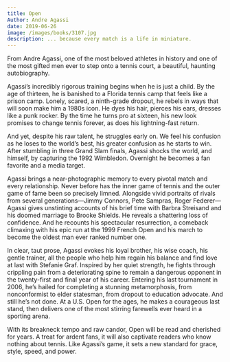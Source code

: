 ```yaml
---
title: Open
Author: Andre Agassi
date: 2019-06-26
image: /images/books/3107.jpg
description: ... because every match is a life in miniature.
---
```


From Andre Agassi, one of the most beloved athletes in history and one of the most gifted men ever to step onto a tennis court, a beautiful, haunting autobiography.

Agassi’s incredibly rigorous training begins when he is just a child. By the age of thirteen, he is banished to a Florida tennis camp that feels like a prison camp. Lonely, scared, a ninth-grade dropout, he rebels in ways that will soon make him a 1980s icon. He dyes his hair, pierces his ears, dresses like a punk rocker. By the time he turns pro at sixteen, his new look promises to change tennis forever, as does his lightning-fast return.

And yet, despite his raw talent, he struggles early on. We feel his confusion as he loses to the world’s best, his greater confusion as he starts to win. After stumbling in three Grand Slam finals, Agassi shocks the world, and himself, by capturing the 1992 Wimbledon. Overnight he becomes a fan favorite and a media target.

Agassi brings a near-photographic memory to every pivotal match and every relationship. Never before has the inner game of tennis and the outer game of fame been so precisely limned. Alongside vivid portraits of rivals from several generations—Jimmy Connors, Pete Sampras, Roger Federer—Agassi gives unstinting accounts of his brief time with Barbra Streisand and his doomed marriage to Brooke Shields. He reveals a shattering loss of confidence. And he recounts his spectacular resurrection, a comeback climaxing with his epic run at the 1999 French Open and his march to become the oldest man ever ranked number one.

In clear, taut prose, Agassi evokes his loyal brother, his wise coach, his gentle trainer, all the people who help him regain his balance and find love at last with Stefanie Graf. Inspired by her quiet strength, he fights through crippling pain from a deteriorating spine to remain a dangerous opponent in the twenty-first and final year of his career. Entering his last tournament in 2006, he’s hailed for completing a stunning metamorphosis, from nonconformist to elder statesman, from dropout to education advocate. And still he’s not done. At a U.S. Open for the ages, he makes a courageous last stand, then delivers one of the most stirring farewells ever heard in a sporting arena.

With its breakneck tempo and raw candor, Open will be read and cherished for years. A treat for ardent fans, it will also captivate readers who know nothing about tennis. Like Agassi’s game, it sets a new standard for grace, style, speed, and power.
